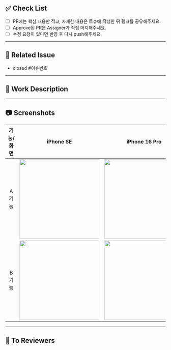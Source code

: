 ## ✅ Check List
- [ ] PR에는 핵심 내용만 적고, 자세한 내용은 트슈에 작성한 뒤 링크를 공유해주세요.
- [ ] Approve된 PR은 Assigner가 직접 머지해주세요.
- [ ] 수정 요청이 있다면 반영 후 다시 push해주세요.

---

## 📌 Related Issue  
- closed #이슈번호

---

## 📎 Work Description 
<!-- 어떤 기능을 구현했는지 간단히 작성해주세요. -->
<!-- - 해결한 문제나 핵심 내용을 요약해서 적어주세요. -->

---

## 📷 Screenshots  

| 기능/화면 | iPhone SE | iPhone 16 Pro |
|:---------:|:---------:|:-------------:|
| A 기능 | <img src="" width="250"> | <img src="" width="250"> |
| B 기능 | <img src="" width="250"> | <img src="" width="250"> |

---

## 💬 To Reviewers  
<!-- - 리뷰어에게 전달하고 싶은 메시지를 남겨주세요. -->

